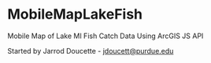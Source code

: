 MobileMapLakeFish
=================

Mobile Map of Lake MI Fish Catch Data Using ArcGIS JS API

Started by Jarrod Doucette - jdoucett@purdue.edu

